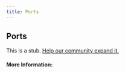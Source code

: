 ```yaml
---
title: Ports
---
```


## Ports

This is a stub. [Help our community expand it.](https://github.com/freeCodeCamp/guide-articles/tree/master/articles/Computer-Science/Ports/index.md)

<!-- The article goes here, in GitHub-flavored Markdown. Feel free to add YouTube videos, images, and CodePen/JSBin embeds  -->

#### More Information:
<!-- Please add any articles you think might be helpful to read before writing the article -->


